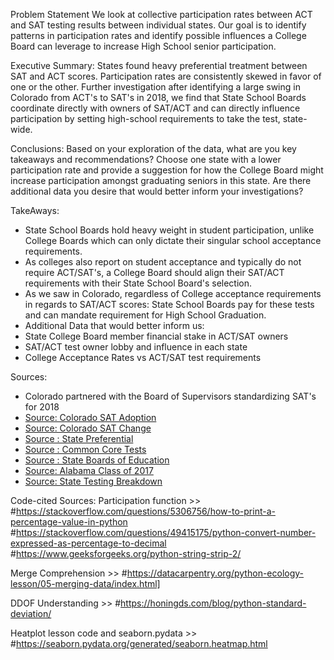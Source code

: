 Problem Statement
We look at collective participation rates between ACT and SAT testing results between individual states. Our goal is to identify patterns in participation rates and identify possible influences a College Board can leverage to increase High School senior participation.

Executive Summary:
States found heavy preferential treatment between SAT and ACT scores. Participation rates are consistently skewed in favor of one or the other. Further investigation after identifying a large swing in Colorado from ACT's to SAT's in 2018, we find that State School Boards coordinate directly with owners of SAT/ACT and can directly influence participation by setting high-school requirements to take the test, state-wide.

Conclusions:
Based on your exploration of the data, what are you key takeaways and recommendations? Choose one state with a lower participation rate and provide a suggestion for how the College Board might increase participation amongst graduating seniors in this state. Are there additional data you desire that would better inform your investigations?

TakeAways:
- State School Boards hold heavy weight in student participation,  unlike College Boards which can only dictate their singular school acceptance requirements.
- As colleges also report on student acceptance and typically do not require ACT/SAT's, a College Board should align their SAT/ACT requirements with their State School Board's selection.
- As we saw in Colorado, regardless of College acceptance requirements in regards to SAT/ACT scores: State School Boards pay for these tests and can mandate requirement for High School Graduation.
- Additional Data that would better inform us:
 - State College Board member financial stake in ACT/SAT owners
 - SAT/ACT test owner lobby and influence in each state
 - College Acceptance Rates vs ACT/SAT test requirements


 Sources:
 - Colorado partnered with the Board of Supervisors standardizing SAT's for 2018
  - [Source: Colorado SAT Adoption](#https://chalkbeat.org/posts/co/2015/12/23/goodbye-act-hello-sat-a-significant-change-for-colorado-high-schoolers/)
  - [Source: Colorado SAT Change](#https://www.testive.com/colorado-sat-change-2017/)
  - [Source : State Preferential](#https://www.collegeraptor.com/getting-in/articles/act-sat/preference-act-sat-state-infographic/)
  - [Source : Common Core Tests](#https://www.edweek.org/ew/articles/2019/02/27/only-16-states-still-share-common-core-tests.html)
  - [Source : State Boards of Education](#https://www.testive.com/state-sat-act/)
  - [Source: Alabama Class of 2017](#https://parcalabama.org/alabama-class-of-2017-high-school-graduation-college-and-career-act-and-workkeys-results/)
   - [Source: State Testing Breakdown](#https://www.edweek.org/ew/section/multimedia/state-testing-an-interactive-breakdown-of-2015-16.html)

  Code-cited Sources:
  Participation function >>
  #https://stackoverflow.com/questions/5306756/how-to-print-a-percentage-value-in-python
  #https://stackoverflow.com/questions/49415175/python-convert-number-expressed-as-percentage-to-decimal
  #https://www.geeksforgeeks.org/python-string-strip-2/

  Merge Comprehension >>
  #https://datacarpentry.org/python-ecology-lesson/05-merging-data/index.html]

  DDOF Understanding >>
  #https://honingds.com/blog/python-standard-deviation/

  Heatplot lesson code and seaborn.pydata >>
  #https://seaborn.pydata.org/generated/seaborn.heatmap.html
